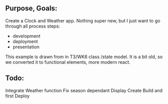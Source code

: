 ## Purpose, Goals:   
Create a  Clock and Weather app. Nothing super new, but I just want to go through all process steps:
 - development
 - deployment
 - presentation                                     
 
 
 
 
 This example is drawn from  in T3/WK6 class /state model. It is a bit old, so we converted  it to functional elements,  more modern react. 
 
 ## Todo: 
 
 Integrate Weather function
 Fix season dependant Display
 Create Build and first Deploy